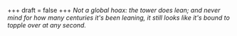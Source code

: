 
+++
draft = false
+++
_Not a global hoax: the tower does lean; and never mind for how many centuries it's been leaning, it still looks like it's bound to topple over at any second._
